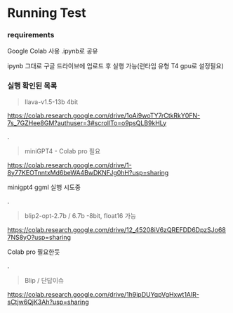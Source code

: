 # Running Test 

### requirements 
Google Colab 사용
.ipynb로 공유

ipynb 그대로 구글 드라이브에 업로드 후 실행 가능(런타임 유형 T4 gpu로 설정필요)



### 실행 확인된 목록

>llava-v1.5-13b 4bit

https://colab.research.google.com/drive/1oAi9woTY7rCtkRkY0FN-7s_7GZHee8GM?authuser=3#scrollTo=o9psQLB9kHLy


.


>miniGPT4 - Colab pro 필요

https://colab.research.google.com/drive/1-8y77KEOTnntxMd6beWA4BwDKNFJg0hH?usp=sharing

minigpt4 ggml 실행 시도중

.

>blip2-opt-2.7b / 6.7b -8bit, float16 가능

https://colab.research.google.com/drive/12_45208iV6zQREFDD6DpzSJo687NS8yO?usp=sharing

Colab pro 필요한듯

.

>Blip / 단답이슈

https://colab.research.google.com/drive/1h9ipDUYqpVgHxwt1AlR-sCtjw6QjK3Ah?usp=sharing
